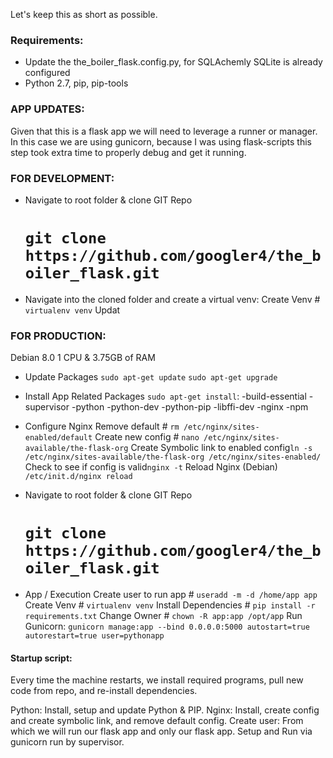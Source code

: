Let's keep this as short as possible.

### Requirements:
 - Update the the_boiler_flask.config.py, for SQLAchemly SQLite is already configured
 - Python 2.7, pip, pip-tools

### APP UPDATES:
Given that this is a flask app we will need to leverage a runner or manager. In this case we are using gunicorn, because I was using flask-scripts this step took extra time to properly debug and get it running.

### FOR DEVELOPMENT:

- Navigate to root folder & clone GIT Repo
	# `git clone https://github.com/googler4/the_boiler_flask.git`

- Navigate into the cloned folder and create a virtual venv:
	Create Venv # `virtualenv venv`
	Updat



### FOR PRODUCTION:
Debian 8.0
1 CPU & 3.75GB of RAM

- Update Packages
	`sudo apt-get update`
	`sudo apt-get upgrade`
- Install App Related Packages
	`sudo apt-get install`:
		-build-essential
		-supervisor
		-python
		-python-dev
		-python-pip
		-libffi-dev
		-nginx
	    -npm

- Configure Nginx
	Remove default # `rm /etc/nginx/sites-enabled/default`
	Create new config # `nano /etc/nginx/sites-available/the-flask-org`
	Create Symbolic link to enabled config`ln -s /etc/nginx/sites-available/the-flask-org /etc/nginx/sites-enabled/`
	Check to see if config is valid`nginx -t`
	Reload Nginx (Debian) `/etc/init.d/nginx reload`

- Navigate to root folder & clone GIT Repo
	# `git clone https://github.com/googler4/the_boiler_flask.git`

- App / Execution 
	Create user to run app # `useradd -m -d /home/app app`
	Create Venv # `virtualenv venv`
	Install Dependencies # `pip install -r requirements.txt`
	Change Owner # `chown -R app:app /opt/app`
	Run Gunicorn:
	`gunicorn manage:app --bind 0.0.0.0:5000
		autostart=true
		autorestart=true
		user=pythonapp`

#### Startup script:
Every time the machine restarts, we install required programs, pull new code from repo, and re-install dependencies. 

Python: Install, setup and update Python & PIP.
Nginx: Install, create config and create symbolic link, and remove default config.
Create user: From which we will run our flask app and only our flask app.
Setup and Run via gunicorn run by supervisor.



